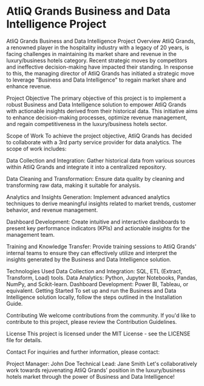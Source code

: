 # AtliQ Grands Business and Data Intelligence Project
AtliQ Grands Business and Data Intelligence Project
Overview
AtliQ Grands, a renowned player in the hospitality industry with a legacy of 20 years, is facing challenges in maintaining its market share and revenue in the luxury/business hotels category. Recent strategic moves by competitors and ineffective decision-making have impacted their standing. In response to this, the managing director of AtliQ Grands has initiated a strategic move to leverage "Business and Data Intelligence" to regain market share and enhance revenue.

Project Objective
The primary objective of this project is to implement a robust Business and Data Intelligence solution to empower AtliQ Grands with actionable insights derived from their historical data. This initiative aims to enhance decision-making processes, optimize revenue management, and regain competitiveness in the luxury/business hotels sector.

Scope of Work
To achieve the project objective, AtliQ Grands has decided to collaborate with a 3rd party service provider for data analytics. The scope of work includes:

Data Collection and Integration: Gather historical data from various sources within AtliQ Grands and integrate it into a centralized repository.

Data Cleaning and Transformation: Ensure data quality by cleaning and transforming raw data, making it suitable for analysis.

Analytics and Insights Generation: Implement advanced analytics techniques to derive meaningful insights related to market trends, customer behavior, and revenue management.

Dashboard Development: Create intuitive and interactive dashboards to present key performance indicators (KPIs) and actionable insights for the management team.

Training and Knowledge Transfer: Provide training sessions to AtliQ Grands' internal teams to ensure they can effectively utilize and interpret the insights generated by the Business and Data Intelligence solution.

Technologies Used
Data Collection and Integration: SQL, ETL (Extract, Transform, Load) tools.
Data Analytics: Python, Jupyter Notebooks, Pandas, NumPy, and Scikit-learn.
Dashboard Development: Power BI, Tableau, or equivalent.
Getting Started
To set up and run the Business and Data Intelligence solution locally, follow the steps outlined in the Installation Guide.

Contributing
We welcome contributions from the community. If you'd like to contribute to this project, please review the Contribution Guidelines.

License
This project is licensed under the MIT License - see the LICENSE file for details.

Contact
For inquiries and further information, please contact:

Project Manager: John Doe
Technical Lead: Jane Smith
Let's collaboratively work towards rejuvenating AtliQ Grands' position in the luxury/business hotels market through the power of Business and Data Intelligence!





